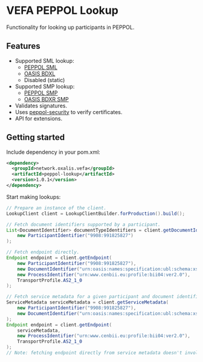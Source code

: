 # VEFA PEPPOL Lookup

Functionality for looking up participants in PEPPOL.


## Features

* Supported SML lookup:
  * [PEPPOL SML](https://joinup.ec.europa.eu/svn/peppol/PEPPOL_EIA/1-ICT_Architecture/1-ICT-Transport_Infrastructure/13-ICT-Models/ICT-Transport-SML_Service_Specification-101.pdf)
  * [OASIS BDXL](http://docs.oasis-open.org/bdxr/BDX-Location/v1.0/BDX-Location-v1.0.html)
  * Disabled (static)
* Supported SMP lookup:
  * [PEPPOL SMP](https://joinup.ec.europa.eu/svn/peppol/PEPPOL_EIA/1-ICT_Architecture/1-ICT-Transport_Infrastructure/13-ICT-Models/ICT-Transport-SMP_Service_Specification-110.pdf)
  * [OASIS BDXR SMP](http://docs.oasis-open.org/bdxr/bdx-smp/v1.0/bdx-smp-v1.0.html)
* Validates signatures.
* Uses [peppol-security](/peppol-security) to verify certificates.
* API for extensions.


## Getting started

Include dependency in your pom.xml:

```xml
<dependency>
  <groupId>network.oxalis.vefa</groupId>
  <artifactId>peppol-lookup</artifactId>
  <version>1.0.1</version>
</dependency>
```

Start making lookups:

```java
// Prepare an instance of the client.
LookupClient client = LookupClientBuilder.forProduction().build();

// Fetch document identifiers supported by a participant.
List<DocumentIdentifier> documentTypeIdentifiers = client.getDocumentIdentifiers(
    new ParticipantIdentifier("9908:991825827")
);

// Fetch endpoint directly.
Endpoint endpoint = client.getEndpoint(
    new ParticipantIdentifier("9908:991825827"),
    new DocumentIdentifier("urn:oasis:names:specification:ubl:schema:xsd:Invoice-2::Invoice##urn:www.cenbii.eu:transaction:biitrns010:ver2.0:extended:urn:www.peppol.eu:bis:peppol4a:ver2.0::2.1"),
    new ProcessIdentifier("urn:www.cenbii.eu:profile:bii04:ver2.0"),
    TransportProfile.AS2_1_0
);

// Fetch service metadata for a given participant and document identifier, then endpoint.
ServiceMetadata serviceMetadata = client.getServiceMetadata(
    new ParticipantIdentifier("9908:991825827"),
    new DocumentIdentifier("urn:oasis:names:specification:ubl:schema:xsd:Invoice-2::Invoice##urn:www.cenbii.eu:transaction:biitrns010:ver2.0:extended:urn:www.peppol.eu:bis:peppol4a:ver2.0::2.1")
);
Endpoint endpoint = client.getEndpoint(
    serviceMetadata,
    new ProcessIdentifier("urn:www.cenbii.eu:profile:bii04:ver2.0"),
    TransportProfile.AS2_1_0
);
// Note: fetching endpoint directly from service metadata doesn't involve validation of endpoint certificate.
```
